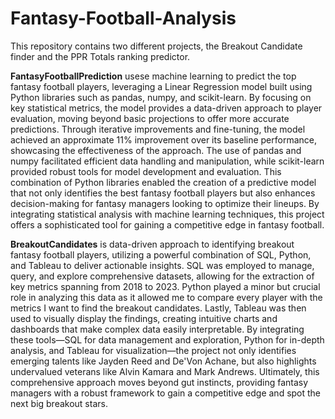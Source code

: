 # Fantasy-Football-Analysis
This repository contains two different projects, the Breakout Candidate finder and the PPR Totals ranking predictor.

**FantasyFootballPrediction** usese machine learning to predict the top fantasy football players, leveraging a Linear Regression model built using Python libraries such as pandas, numpy, and scikit-learn. By focusing on key statistical metrics, the model provides a data-driven approach to player evaluation, moving beyond basic projections to offer more accurate predictions. Through iterative improvements and fine-tuning, the model achieved an approximate 11% improvement over its baseline performance, showcasing the effectiveness of the approach. The use of pandas and numpy facilitated efficient data handling and manipulation, while scikit-learn provided robust tools for model development and evaluation. This combination of Python libraries enabled the creation of a predictive model that not only identifies the best fantasy football players but also enhances decision-making for fantasy managers looking to optimize their lineups. By integrating statistical analysis with machine learning techniques, this project offers a sophisticated tool for gaining a competitive edge in fantasy football.

**BreakoutCandidates** is data-driven approach to identifying breakout fantasy football players, utilizing a powerful combination of SQL, Python, and Tableau to deliver actionable insights. SQL was employed to manage, query, and explore comprehensive datasets, allowing for the extraction of key metrics spanning from 2018 to 2023. Python played a minor but crucial role in analyzing this data as it allowed me to compare every player with the metrics I want to find the breakout candidates. Lastly, Tableau was then used to visually display the findings, creating intuitive charts and dashboards that make complex data easily interpretable. By integrating these tools—SQL for data management and exploration, Python for in-depth analysis, and Tableau for visualization—the project not only identifies emerging talents like Jayden Reed and De'Von Achane, but also highlights undervalued veterans like Alvin Kamara and Mark Andrews. Ultimately, this comprehensive approach moves beyond gut instincts, providing fantasy managers with a robust framework to gain a competitive edge and spot the next big breakout stars.
